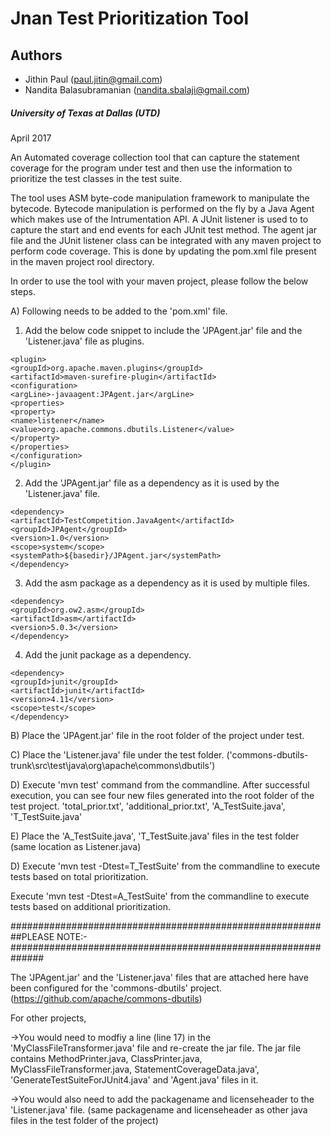 
Jnan Test Prioritization Tool
===========================

## Authors ##

* Jithin Paul (paul.jitin@gmail.com)
* Nandita Balasubramanian (nandita.sbalaji@gmail.com)

##### University of Texas at Dallas (UTD) #####
April 2017


An Automated coverage collection tool that can capture the statement coverage for the program under test and then use the information to prioritize the test classes in the test suite.

The tool uses ASM byte-code manipulation framework to manipulate the bytecode. Bytecode manipulation is performed on the fly by a 
Java Agent which makes use of the Intrumentation API. A JUnit listener is used to to capture the start and end events for each JUnit
test method. The agent jar file and the JUnit listener class can be integrated with any maven project to perform code coverage. This is done by updating the pom.xml file present in the maven project rool directory.

In order to use the tool with your maven project, please follow the below steps.

A) Following needs to be added to the 'pom.xml' file.
   1) Add the below code snippet to include the 'JPAgent.jar' file and the 'Listener.java' file as plugins.
   ```
   <plugin>
   <groupId>org.apache.maven.plugins</groupId>
   <artifactId>maven-surefire-plugin</artifactId>
   <configuration>
   <argLine>-javaagent:JPAgent.jar</argLine>
   <properties>
   <property>
   <name>listener</name>
   <value>org.apache.commons.dbutils.Listener</value>
   </property>
   </properties>
   </configuration>
   </plugin>
   ```
   2) Add the 'JPAgent.jar' file as a dependency as it is used by the 'Listener.java' file. 
   ```
   <dependency>
   <artifactId>TestCompetition.JavaAgent</artifactId>
   <groupId>JPAgent</groupId>
   <version>1.0</version>
   <scope>system</scope>
   <systemPath>${basedir}/JPAgent.jar</systemPath>
   </dependency>
   ```
   3) Add the asm package as a dependency as it is used by multiple files.
   ```
   <dependency>
   <groupId>org.ow2.asm</groupId>
   <artifactId>asm</artifactId>
   <version>5.0.3</version>
   </dependency>
   ```
   4) Add the junit package as a dependency.
   ```
   <dependency>
   <groupId>junit</groupId>
   <artifactId>junit</artifactId>
   <version>4.11</version>
   <scope>test</scope>
   </dependency>
   ```
B) Place the 'JPAgent.jar' file in the root folder of the project under test.

C) Place the 'Listener.java' file under the test folder. ('commons-dbutils-trunk\src\test\java\org\apache\commons\dbutils\')

D) Execute 'mvn test' command from the commandline.
   After successful execution, you can see four new files generated into the root folder of the test project.
   'total_prior.txt', 'additional_prior.txt', 'A_TestSuite.java', 'T_TestSuite.java'
   
E) Place the 'A_TestSuite.java', 'T_TestSuite.java' files in the test folder (same location as Listener.java)

D) Execute 'mvn test -Dtest=T_TestSuite' from the commandline to execute tests based on total prioritization.

   Execute 'mvn test -Dtest=A_TestSuite' from the commandline to execute tests based on additional prioritization.




##########################################################PLEASE NOTE:-##############################################################

The 'JPAgent.jar' and the 'Listener.java' files that are attached here have been configured for the 'commons-dbutils' project. (https://github.com/apache/commons-dbutils)

For other projects,

->You would need to modfiy a line (line 17) in the 'MyClassFileTransformer.java' file and re-create the jar file. The jar file contains   MethodPrinter.java, ClassPrinter.java, MyClassFileTransformer.java, StatementCoverageData.java', 'GenerateTestSuiteForJUnit4.java' and   'Agent.java' files in it.

->You would also need to add the packagename  and licenseheader to the 'Listener.java' file. (same packagename and licenseheader as other java files in the test folder of the project)

